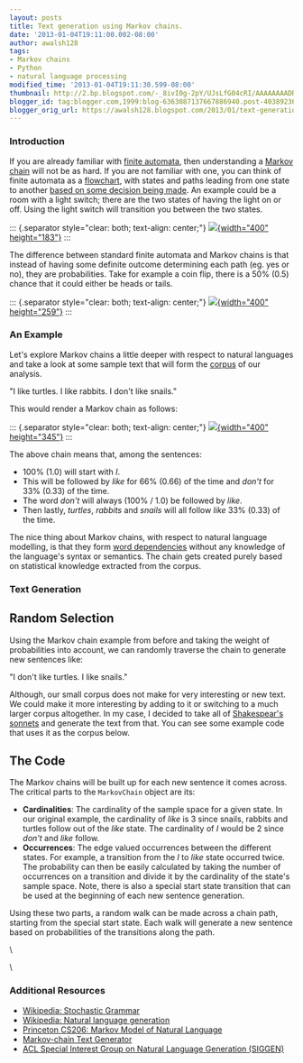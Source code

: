 ```yaml
---
layout: posts
title: Text generation using Markov chains.
date: '2013-01-04T19:11:00.002-08:00'
author: awalsh128
tags:
- Markov chains
- Python
- natural language processing
modified_time: '2013-01-04T19:11:30.599-08:00'
thumbnail: http://2.bp.blogspot.com/-_8ivI0g-2pY/UJsLfG04cRI/AAAAAAAADRU/HOFVAJKwYqc/s72-c/simple-automata.png
blogger_id: tag:blogger.com,1999:blog-6363087137667886940.post-4038923617750448040
blogger_orig_url: https://awalsh128.blogspot.com/2013/01/text-generation-using-markov-chains.html
---
```


### Introduction

If you are already familiar with [finite
automata](http://en.wikipedia.org/wiki/Finite-state_machine), then
understanding a [Markov
chain](http://en.wikipedia.org/wiki/Markov_chain) will not be as hard.
If you are not familiar with one, you can think of finite automata as a
[flowchart](http://en.wikipedia.org/wiki/Flowchart), with states and
paths leading from one state to another [based on some decision being
made](http://xkcd.com/627/). An example could be a room with a light
switch; there are the two states of having the light on or off. Using
the light switch will transition you between the two states.

::: {.separator style="clear: both; text-align: center;"}
[![](http://2.bp.blogspot.com/-_8ivI0g-2pY/UJsLfG04cRI/AAAAAAAADRU/HOFVAJKwYqc/s400/simple-automata.png){width="400"
height="183"}](http://2.bp.blogspot.com/-_8ivI0g-2pY/UJsLfG04cRI/AAAAAAAADRU/HOFVAJKwYqc/s1600/simple-automata.png)
:::

The difference between standard finite automata and Markov chains is
that instead of having some definite outcome determining each path (eg.
yes or no), they are probabilities. Take for example a coin flip, there
is a 50% (0.5) chance that it could either be heads or tails.

::: {.separator style="clear: both; text-align: center;"}
[![](http://4.bp.blogspot.com/-At-x9TP5t44/UJsLwCzq81I/AAAAAAAADRg/IFNPH1QKU8U/s400/simple-markov.png){width="400"
height="259"}](http://4.bp.blogspot.com/-At-x9TP5t44/UJsLwCzq81I/AAAAAAAADRg/IFNPH1QKU8U/s1600/simple-markov.png)
:::

### An Example

Let\'s explore Markov chains a little deeper with respect to natural
languages and take a look at some sample text that will form the
[corpus](http://en.wikipedia.org/wiki/Text_corpus) of our analysis.

"I like turtles. I like rabbits. I don\'t like snails."

This would render a Markov chain as follows:

::: {.separator style="clear: both; text-align: center;"}
[![](http://2.bp.blogspot.com/-U2fyhOJ7bN8/UJsL23oh3zI/AAAAAAAADRs/wZNWvVR-Jco/s400/text-markov.png){width="400"
height="345"}](http://2.bp.blogspot.com/-U2fyhOJ7bN8/UJsL23oh3zI/AAAAAAAADRs/wZNWvVR-Jco/s1600/text-markov.png)
:::

The above chain means that, among the sentences:

-   100% (1.0) will start with *I*.
-   This will be followed by *like* for 66% (0.66) of the time and
    *don\'t* for 33% (0.33) of the time.
-   The word *don\'t* will always (100% / 1.0) be followed by *like*.
-   Then lastly, *turtles*, *rabbits* and *snails* will all follow
    *like* 33% (0.33) of the time.

The nice thing about Markov chains, with respect to natural language
modelling, is that they form [word
dependencies](http://en.wikipedia.org/wiki/Dependency_grammar) without
any knowledge of the language\'s syntax or semantics. The chain gets
created purely based on statistical knowledge extracted from the corpus.

### Text Generation

Random Selection
----------------

Using the Markov chain example from before and taking the weight of
probabilities into account, we can randomly traverse the chain to
generate new sentences like:

"I don\'t like turtles. I like snails."

Although, our small corpus does not make for very interesting or new
text. We could make it more interesting by adding to it or switching to
a much larger corpus altogether. In my case, I decided to take all of
[Shakespear\'s
sonnets](https://raw.github.com/awalsh128/nlp/master/sonnets.txt) and
generate the text from that. You can see some example code that uses it
as the corpus below.

The Code
--------

The Markov chains will be built up for each new sentence it comes
across. The critical parts to the `MarkovChain` object are its:

-   **Cardinalities**: The cardinality of the sample space for a given
    state. In our original example, the cardinality of *like* is 3 since
    snails, rabbits and turtles follow out of the *like* state. The
    cardinality of *I* would be 2 since *don\'t* and *like* follow.
-   **Occurrences**: The edge valued occurrences between the different
    states. For example, a transition from the *I* to *like* state
    occurred twice. The probability can then be easily calculated by
    taking the number of occurrences on a transition and divide it by
    the cardinality of the state\'s sample space. Note, there is also a
    special start state transition that can be used at the beginning of
    each new sentence generation.

Using these two parts, a random walk can be made across a chain path,
starting from the special start state. Each walk will generate a new
sentence based on probabilities of the transitions along the path.

\

\

### Additional Resources

-   [Wikipedia: Stochastic
    Grammar](https://en.wikipedia.org/wiki/Stochastic_grammar)
-   [Wikipedia: Natural language
    generation](http://en.wikipedia.org/wiki/Natural_language_generation)
-   [Princeton CS206: Markov Model of Natural
    Language](http://www.cs.princeton.edu/courses/archive/spr05/cos126/assignments/markov.html)
-   [Markov-chain Text
    Generator](http://www.owlnet.rice.edu/~cz1/prog/markov/markov.html)
-   [ACL Special Interest Group on Natural Language Generation
    (SIGGEN)](http://www.siggen.org/)
